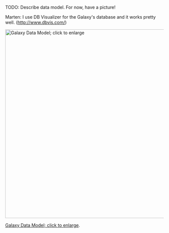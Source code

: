 <slot name="Admin/LinkBox" />
<slot name="Develop/LinkBox" />

TODO: Describe data model.  For now, have a picture!

Marten: I use DB Visualizer for the Galaxy's database and it works pretty well. (http://www.dbvis.com/)

<div class='center'>
<a href='/src/admin/internals/data-model/galaxy_schema.png'><img src="/src/admin/internals/data-model/galaxy_schema.png" alt="Galaxy Data Model; click to enlarge" width="600" /></a>

[Galaxy Data Model; click to enlarge](/src/admin/internals/data-model/galaxy_schema.png).
</div>
